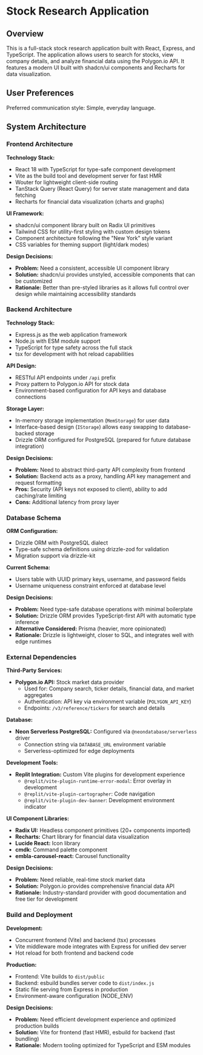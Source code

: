 # Stock Research Application

## Overview

This is a full-stack stock research application built with React, Express, and TypeScript. The application allows users to search for stocks, view company details, and analyze financial data using the Polygon.io API. It features a modern UI built with shadcn/ui components and Recharts for data visualization.

## User Preferences

Preferred communication style: Simple, everyday language.

## System Architecture

### Frontend Architecture

**Technology Stack:**
- React 18 with TypeScript for type-safe component development
- Vite as the build tool and development server for fast HMR
- Wouter for lightweight client-side routing
- TanStack Query (React Query) for server state management and data fetching
- Recharts for financial data visualization (charts and graphs)

**UI Framework:**
- shadcn/ui component library built on Radix UI primitives
- Tailwind CSS for utility-first styling with custom design tokens
- Component architecture following the "New York" style variant
- CSS variables for theming support (light/dark modes)

**Design Decisions:**
- **Problem:** Need a consistent, accessible UI component library
- **Solution:** shadcn/ui provides unstyled, accessible components that can be customized
- **Rationale:** Better than pre-styled libraries as it allows full control over design while maintaining accessibility standards

### Backend Architecture

**Technology Stack:**
- Express.js as the web application framework
- Node.js with ESM module support
- TypeScript for type safety across the full stack
- tsx for development with hot reload capabilities

**API Design:**
- RESTful API endpoints under `/api` prefix
- Proxy pattern to Polygon.io API for stock data
- Environment-based configuration for API keys and database connections

**Storage Layer:**
- In-memory storage implementation (`MemStorage`) for user data
- Interface-based design (`IStorage`) allows easy swapping to database-backed storage
- Drizzle ORM configured for PostgreSQL (prepared for future database integration)

**Design Decisions:**
- **Problem:** Need to abstract third-party API complexity from frontend
- **Solution:** Backend acts as a proxy, handling API key management and request formatting
- **Pros:** Security (API keys not exposed to client), ability to add caching/rate limiting
- **Cons:** Additional latency from proxy layer

### Database Schema

**ORM Configuration:**
- Drizzle ORM with PostgreSQL dialect
- Type-safe schema definitions using drizzle-zod for validation
- Migration support via drizzle-kit

**Current Schema:**
- Users table with UUID primary keys, username, and password fields
- Username uniqueness constraint enforced at database level

**Design Decisions:**
- **Problem:** Need type-safe database operations with minimal boilerplate
- **Solution:** Drizzle ORM provides TypeScript-first API with automatic type inference
- **Alternative Considered:** Prisma (heavier, more opinionated)
- **Rationale:** Drizzle is lightweight, closer to SQL, and integrates well with edge runtimes

### External Dependencies

**Third-Party Services:**
- **Polygon.io API:** Stock market data provider
  - Used for: Company search, ticker details, financial data, and market aggregates
  - Authentication: API key via environment variable (`POLYGON_API_KEY`)
  - Endpoints: `/v3/reference/tickers` for search and details

**Database:**
- **Neon Serverless PostgreSQL:** Configured via `@neondatabase/serverless` driver
  - Connection string via `DATABASE_URL` environment variable
  - Serverless-optimized for edge deployments

**Development Tools:**
- **Replit Integration:** Custom Vite plugins for development experience
  - `@replit/vite-plugin-runtime-error-modal`: Error overlay in development
  - `@replit/vite-plugin-cartographer`: Code navigation
  - `@replit/vite-plugin-dev-banner`: Development environment indicator

**UI Component Libraries:**
- **Radix UI:** Headless component primitives (20+ components imported)
- **Recharts:** Chart library for financial data visualization
- **Lucide React:** Icon library
- **cmdk:** Command palette component
- **embla-carousel-react:** Carousel functionality

**Design Decisions:**
- **Problem:** Need reliable, real-time stock market data
- **Solution:** Polygon.io provides comprehensive financial data API
- **Rationale:** Industry-standard provider with good documentation and free tier for development

### Build and Deployment

**Development:**
- Concurrent frontend (Vite) and backend (tsx) processes
- Vite middleware mode integrates with Express for unified dev server
- Hot reload for both frontend and backend code

**Production:**
- Frontend: Vite builds to `dist/public`
- Backend: esbuild bundles server code to `dist/index.js`
- Static file serving from Express in production
- Environment-aware configuration (NODE_ENV)

**Design Decisions:**
- **Problem:** Need efficient development experience and optimized production builds
- **Solution:** Vite for frontend (fast HMR), esbuild for backend (fast bundling)
- **Rationale:** Modern tooling optimized for TypeScript and ESM modules